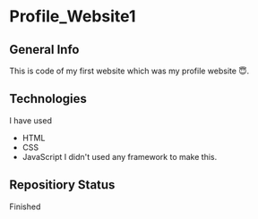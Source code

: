 # Profile_Website1

## General Info
This is code of my first website which was my profile website :innocent:. 

## Technologies
I have used
- HTML
- CSS
- JavaScript
I didn't used any framework to make this.

## Repositiory Status
Finished
